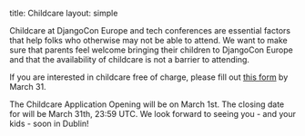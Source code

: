 title: Childcare
layout: simple

Childcare at DjangoCon Europe and tech conferences are essential factors that help folks who otherwise may not be able to attend. We want to make sure that parents feel welcome bringing their children to DjangoCon Europe and that the availability of childcare is not a barrier to attending.

If you are interested in childcare free of charge, please fill out [this form](https://docs.google.com/forms/d/e/1FAIpQLSfXtg1YLZrwSy06GDVZzMC4JUTns3w7_sYBqb48AxBcdjcTJA/viewform) by March 31.

The Childcare Application Opening will be on March 1st. The closing date for will be March 31th, 23:59 UTC.
We look forward to seeing you - and your kids - soon in Dublin!
